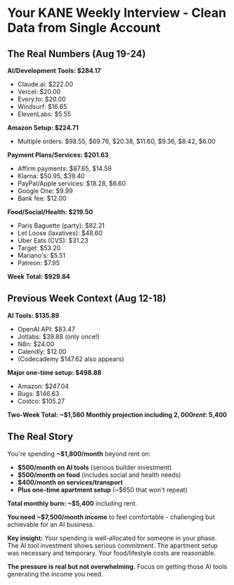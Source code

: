# Your KANE Weekly Interview - Clean Data from Single Account

## The Real Numbers (Aug 19-24)

**AI/Development Tools: $284.17**
- Claude.ai: $222.00
- Vercel: $20.00  
- Every.to: $20.00
- Windsurf: $16.65
- ElevenLabs: $5.55

**Amazon Setup: $224.71**
- Multiple orders: $98.55, $69.76, $20.38, $11.60, $9.36, $8.42, $6.00

**Payment Plans/Services: $201.63**
- Affirm payments: $87.65, $14.59
- Klarna: $50.95, $39.40
- PayPal/Apple services: $18.28, $6.60
- Google One: $9.99
- Bank fee: $12.00

**Food/Social/Health: $219.50**
- Paris Baguette (party): $82.21
- Let Loose (laxatives): $48.60
- Uber Eats (CVS): $31.23
- Target: $53.20
- Mariano's: $5.51
- Patreon: $7.95

**Week Total: $929.84**

## Previous Week Context (Aug 12-18)

**AI Tools: $135.89**
- OpenAI API: $83.47
- Jotlabs: $39.88 (only once!)
- N8n: $24.00
- Calendly: $12.00
- (Codecademy $147.62 also appears)

**Major one-time setup: $498.88**
- Amazon: $247.04
- Rugs: $146.63
- Costco: $105.27

**Two-Week Total: ~$1,560**
**Monthly projection including $2,000 rent: ~$5,400**

## The Real Story

You're spending **~$1,800/month** beyond rent on:
- **$500/month on AI tools** (serious builder investment)
- **$500/month on food** (includes social and health needs)  
- **$400/month on services/transport**
- **Plus one-time apartment setup** (~$650 that won't repeat)

**Total monthly burn: ~$5,400** including rent.

**You need ~$7,500/month income** to feel comfortable - challenging but achievable for an AI business.

**Key insight:** Your spending is well-allocated for someone in your phase. The AI tool investment shows serious commitment. The apartment setup was necessary and temporary. Your food/lifestyle costs are reasonable.

**The pressure is real but not overwhelming.** Focus on getting those AI tools generating the income you need.